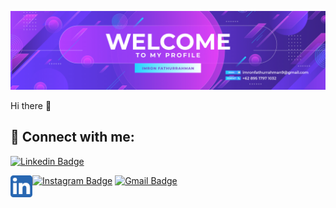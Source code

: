 ![Header image](https://raw.githubusercontent.com/ImronFathurrahman/ImronFathurrahman/master/Assets/Banner.jpg)

Hi there 👋

## 🤝 Connect with me:
[![Linkedin Badge](https://img.shields.io/badge/-LinkedIn-blue?style=flat-square&logo=Linkedin&logoColor=white&link=https://www.linkedin.com/in/imron-fathurrahman/)](https://www.linkedin.com/in/imron-fathurrahman/)

<a href="https://www.linkedin.com/in/imron-fathurrahman/"><img align="left" src="https://raw.githubusercontent.com/deepajarout/deepajarout/main/5296501_linkedin_network_linkedin logo_icon.png" alt="Imron Fathurrahman | LinkedIn" width="35px"/></a>

[![Instagram Badge](https://img.shields.io/badge/-Instagram-e4405f?style=flat-square&logo=Instagram&logoColor=white&link=https://www.instagram.com/arv.queen_gfx/)](https://www.instagram.com/arv.queen_gfx/)
[![Gmail Badge](https://img.shields.io/badge/-Gmail-d14836?style=flat-square&logo=Gmail&logoColor=white&link=mail@imronfathurrahman9@gmail.com)](mailto:mail@imronfathurrahman9@gmail.com)


<!--
**ImronFathurrahman/ImronFathurrahman** is a ✨ _special_ ✨ repository because its `README.md` (this file) appears on your GitHub profile.

Here are some ideas to get you started:

- 🔭 I’m currently working on ...
- 🌱 I’m currently learning ...
- 👯 I’m looking to collaborate on ...
- 🤔 I’m looking for help with ...
- 💬 Ask me about ...
- 📫 How to reach me: ...
- 😄 Pronouns: ...
- ⚡ Fun fact: ...
-->
